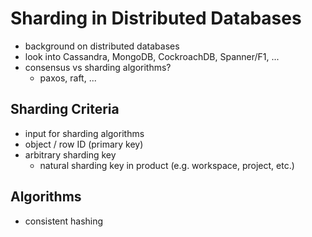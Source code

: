 # Sharding in Distributed Databases

- background on distributed databases
- look into Cassandra, MongoDB, CockroachDB, Spanner/F1, ...
- consensus vs sharding algorithms?
  - paxos, raft, ...

## Sharding Criteria

- input for sharding algorithms
- object / row ID (primary key)
- arbitrary sharding key
  - natural sharding key in product (e.g. workspace, project, etc.)

## Algorithms

- consistent hashing
